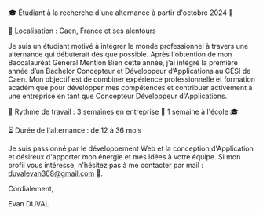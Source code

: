 🎓 Étudiant à la recherche d'une alternance à partir d'octobre 2024 📅

📍 Localisation : Caen, France et ses alentours

Je suis un étudiant motivé à intégrer le monde professionnel à travers une alternance qui débuterait dès que possible. Après l'obtention de mon Baccalauréat Général Mention Bien cette année, j’ai intégré la première année d’un Bachelor Concepteur et Développeur d’Applications au CESI de Caen. Mon objectif est de combiner expérience professionnelle et formation académique pour développer mes compétences et contribuer activement à une entreprise en tant que Concepteur Développeur d'Applications.

🔄 Rythme de travail :
3 semaines en entreprise 🏢
1 semaine à l'école 🎓

⏳ Durée de l'alternance : de 12 à 36 mois

Je suis passionné par le développement Web et la conception d'Application et désireux d'apporter mon énergie et mes idées à votre équipe. Si mon profil vous intéresse, n'hésitez pas à me contacter par mail : duvalevan368@gmail.com 📧.

Cordialement,

Evan DUVAL
